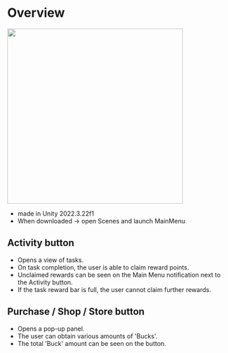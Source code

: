 # Overview

<img src="https://media.giphy.com/media/v1.Y2lkPTc5MGI3NjExdHU4aDYyYzZyZjRwNDA2eXF4cWZpcjZraWw4ZGFiOXlhNXBvdTBpcSZlcD12MV9pbnRlcm5hbF9naWZfYnlfaWQmY3Q9Zw/F6K4xicau8KCxHrIu3/giphy.gif" width="400">

- made in Unity 2022.3.22f1
- When downloaded -> open Scenes and launch MainMenu

## Activity button
- Opens a view of tasks.
- On task completion, the user is able to claim reward points.
- Unclaimed rewards can be seen on the Main Menu notification next to the Activity button.
- If the task reward bar is full, the user cannot claim further rewards.


## Purchase / Shop / Store button
- Opens a pop-up panel.
- The user can obtain various amounts of 'Bucks'.
- The total 'Buck' amount can be seen on the button.
